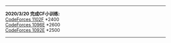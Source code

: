 <hr>

**2020/3/20 完成CF小训练:**<br>
[CodeForces 1102F](http://codeforces.com/problemset/problem/1102/F) *2400 <br>
[CodeForces 1096E](http://codeforces.com/problemset/problem/1096/E) *2600 <br>
[CodeForces 1092E](http://codeforces.com/problemset/problem/1092/E) *2500 <br>

<hr>


